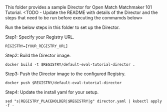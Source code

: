 This folder provides a sample Director for Open Match Matchmaker 101 Tutorial.
<TODO - Update the README with details of the Director and the steps that need
to be run before executing the commamds below>

Run the below steps in this folder to set up the Director.

Step1: Specify your Registry URL.
```
REGISTRY=[YOUR_REGISTRY_URL]
```

Step2: Build the Director image.
```
docker build -t $REGISTRY/default-eval-tutorial-director .
```

Step3: Push the Director image to the configured Registry.
```
docker push $REGISTRY/default-eval-tutorial-director
```

Step4: Update the install yaml for your setup.
```
sed "s|REGISTRY_PLACEHOLDER|$REGISTRY|g" director.yaml | kubectl apply -f -
```
